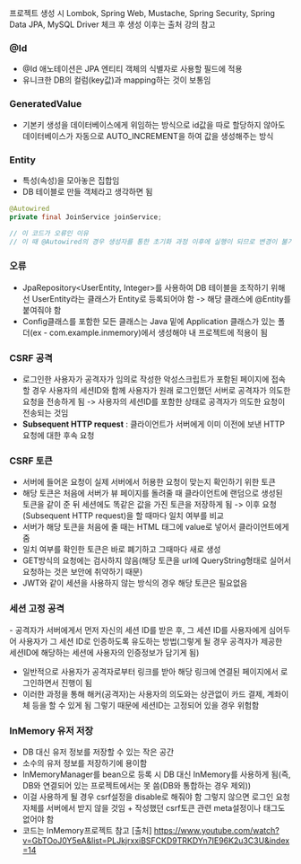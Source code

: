 프로젝트 생성 시 Lombok, Spring Web, Mustache, Spring Security, Spring Data JPA, MySQL Driver 체크 후 생성
이후는 출처 강의 참고

### @Id
- @Id 애노테이션은 JPA 엔티티 객체의 식별자로 사용할 필드에 적용
- 유니크한 DB의 컬럼(key값)과 mapping하는 것이 보통임
### GeneratedValue
- 기본키 생성을 데이터베이스에게 위임하는 방식으로 id값을 따로 할당하지 않아도 데이터베이스가 자동으로 AUTO_INCREMENT을 하여 값을 생성해주는 방식

### Entity
- 특성(속성)을 모아놓은 집합임
- DB 테이블로 만들 객체라고 생각하면 됨

```java
@Autowired 
private final JoinService joinService; 

// 이 코드가 오류인 이유
// 이 때 @Autowired의 경우 생성자를 통한 초기화 과정 이후에 실행이 되므로 변경이 불가능한 final 키워드가 붙은 경우 오류가 나는 것
```

### 오류
- JpaRepository<UserEntity, Integer>를 사용하여 DB 테이블을 조작하기 위해선 UserEntity라는 클래스가 Entity로 등록되어야 함 -> 해당 클래스에 @Entity를 붙여줘야 함
- Config클래스를 포함한 모든 클래스는 Java 밑에 Application 클래스가 있는 폴더(ex - com.example.inmemory)에서 생성해야 내 프로젝트에 적용이 됨

### CSRF 공격
- 로그인한 사용자가 공격자가 임의로 작성한 악성스크립트가 포함된 페이지에 접속할 경우 사용자의 세션ID와 함께 사용자가 원래 로그인했던 서버로 공격자가 의도한 요청을 전송하게 됨
-> 사용자의 세션ID를 포함한 상태로 공격자가 의도한 요청이 전송되는 것임
- **Subsequent HTTP request** : 클라이언트가 서버에게 이미 이전에 보낸 HTTP 요청에 대한 후속 요청
### CSRF 토큰
- 서버에 들어온 요청이 실제 서버에서 허용한 요청이 맞는지 확인하기 위한 토큰
- 해당 토큰은 처음에 서버가 뷰 페이지를 돌려줄 때 클라이언트에 랜덤으로 생성된 토큰을 같이 준 뒤 세션에도 똑같은 값을 가진 토큰을 저장하게 됨 -> 이후 요청(Subsequent HTTP request)을 할 때마다 일치 여부를 비교
- 서버가 해당 토큰을 처음에 줄 때는 HTML 태그에 value로 넣어서 클라이언트에게 줌
- 일치 여부를 확인한 토큰은 바로 폐기하고 그때마다 새로 생성
- GET방식의 요청에는 검사하지 않음(해당 토큰을 url에 QueryString형태로 실어서 요청하는 것은 보안에 취약하기 때문)
- JWT와 같이 세션을 사용하지 않는 방식의 경우 해당 토큰은 필요없음

### 세션 고정 공격
- 공격자가 서버에게서 먼저 자신의 세션 ID를 받은 후, 그 세션 ID를 사용자에게 심어두어 사용자가 그 세션 ID로 인증하도록 유도하는 방법(그렇게 될 경우 공격자가 제공한 세션ID에 해당하는 세션에 사용자의 인증정보가 담기게 됨)
- 일반적으로 사용자가 공격자로부터 링크를 받아 해당 링크에 연결된 페이지에서 로그인하면서 진행이 됨 
- 이러한 과정을 통해 해커(공격자)는 사용자의 의도와는 상관없이 카드 결제, 계좌이체 등을 할 수 있게 됨 그렇기 때문에 세션ID는 고정되어 있을 경우 위험함

### InMemory 유저 저장
- DB 대신 유저 정보를 저장할 수 있는 작은 공간
- 소수의 유저 정보를 저장하기에 용이함
- InMemoryManager를 bean으로 등록 시 DB 대신 InMemory를 사용하게 됨(즉, DB와 연결되어 있는 프로젝트에서는 못 씀(DB와 통합하는 경우 제외))
- 이걸 사용하게 될 경우 csrf설정을 disable로 해줘야 함 그렇지 않으면 로그인 요청 자체를 서버에서 받지 않을 것임 + 작성했던 csrf토큰 관련 meta설정이나 태그도 없어야 함
- 코드는 InMemory프로젝트 참고
[출처]
https://www.youtube.com/watch?v=GbTOoJ0Y5eA&list=PLJkjrxxiBSFCKD9TRKDYn7IE96K2u3C3U&index=14